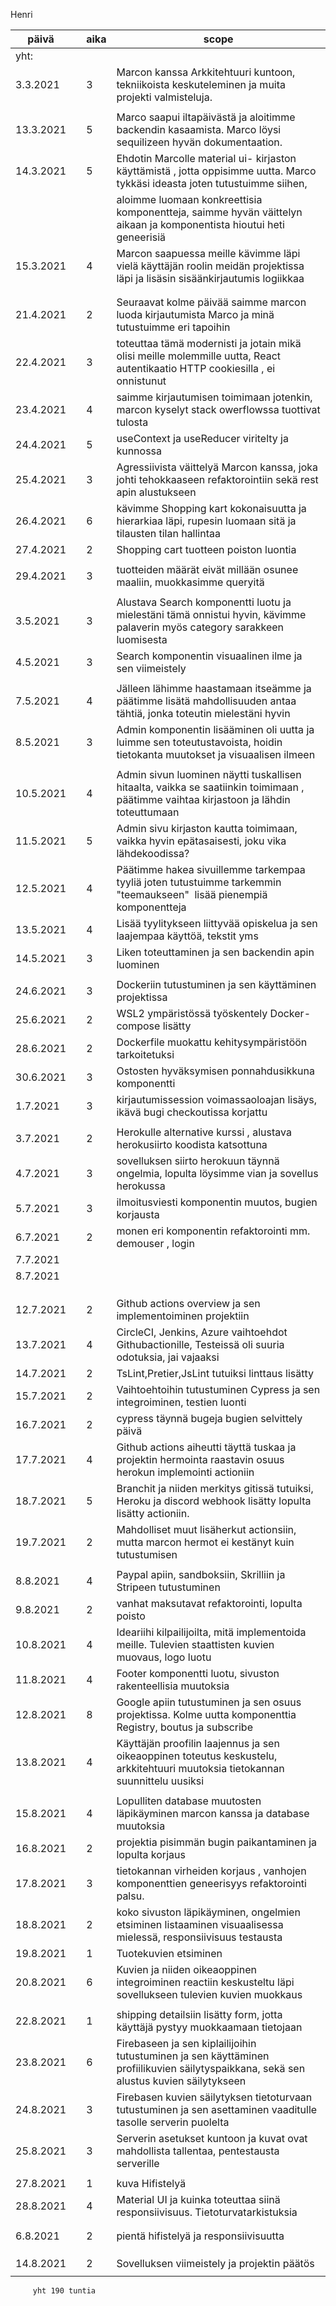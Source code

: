 Henri

päivä    |   |aika|scope                                                                                                                                 
---------|---|----|--------------------------------------------------------------------------------------------------------------------------------------
yht:     |   |    |                                                                                                                                      
3.3.2021 |   |3   |Marcon kanssa Arkkitehtuuri kuntoon, tekniikoista keskuteleminen ja muita projekti valmisteluja.                                      
         |   |    |                                                                                                                                      
13.3.2021|   |5   |Marco saapui iltapäivästä ja aloitimme backendin kasaamista. Marco löysi sequilizeen hyvän dokumentaation.                            
14.3.2021|   |5   |Ehdotin Marcolle material ui- kirjaston käyttämistä , jotta oppisimme uutta. Marco tykkäsi ideasta joten tutustuimme siihen,          
         |   |    |aloimme luomaan konkreettisia komponentteja, saimme hyvän väittelyn aikaan ja komponentista hioutui heti geneerisiä                   
15.3.2021|   |4   |Marcon saapuessa meille kävimme läpi vielä käyttäjän roolin meidän projektissa läpi ja lisäsin sisäänkirjautumis logiikkaa            
         |   |    |                                                                                                                                      
         |   |    |                                                                                                                                      
21.4.2021|   |2   |Seuraavat kolme päivää saimme marcon luoda kirjautumista Marco ja minä tutustuimme eri tapoihin                                       
22.4.2021|   |3   |toteuttaa tämä modernisti ja jotain mikä olisi meille molemmille uutta, React autentikaatio HTTP cookiesilla , ei onnistunut          
23.4.2021|   |4   |saimme kirjautumisen toimimaan jotenkin, marcon kyselyt stack owerflowssa tuottivat tulosta                                           
24.4.2021|   |5   |useContext ja useReducer viritelty ja kunnossa                                                                                        
25.4.2021|   |3   |Agressiivista väittelyä Marcon kanssa, joka johti tehokkaaseen refaktorointiin sekä rest apin alustukseen                             
26.4.2021|   |6   |kävimme Shopping kart kokonaisuutta ja hierarkiaa läpi, rupesin luomaan sitä ja tilausten tilan hallintaa                             
27.4.2021|   |2   |Shopping cart tuotteen poiston luontia                                                                                                
         |   |    |                                                                                                                                      
29.4.2021|   |3   |tuotteiden määrät eivät millään osunee maaliin, muokkasimme queryitä                                                                  
         |   |    |                                                                                                                                      
3.5.2021 |   |3   |Alustava Search komponentti luotu ja mielestäni tämä onnistui hyvin, kävimme palaverin myös category sarakkeen luomisesta             
4.5.2021 |   |3   |Search komponentin visuaalinen ilme ja sen viimeistely                                                                                
         |   |    |                                                                                                                                      
7.5.2021 |   |4   |Jälleen lähimme haastamaan itseämme ja päätimme lisätä mahdollisuuden antaa tähtiä, jonka toteutin mielestäni hyvin                   
8.5.2021 |   |3   |Admin komponentin lisääminen oli uutta ja luimme sen toteutustavoista, hoidin tietokanta muutokset ja visuaalisen ilmeen              
         |   |    |                                                                                                                                      
10.5.2021|   |4   |Admin sivun luominen näytti tuskallisen hitaalta, vaikka se saatiinkin toimimaan , päätimme vaihtaa kirjastoon ja lähdin toteuttumaan 
11.5.2021|   |5   |Admin sivu kirjaston kautta toimimaan, vaikka hyvin epätasaisesti, joku vika lähdekoodissa?                                           
12.5.2021|   |4   |Päätimme hakea sivuillemme tarkempaa tyyliä joten tutustuimme tarkemmin "teemaukseen"  lisää pienempiä komponentteja                  
13.5.2021|   |4   |Lisää tyylitykseen liittyvää opiskelua ja sen laajempaa käyttöä, tekstit yms                                                          
14.5.2021|   |3   |Liken toteuttaminen ja sen backendin apin luominen                                                                                    
         |   |    |                                                                                                                                      
24.6.2021|   |3   |Dockeriin tutustuminen ja sen käyttäminen projektissa                                                                                 
25.6.2021|   |2   |WSL2 ympäristössä työskentely Docker-compose lisätty                                                                                  
28.6.2021|   |2   |Dockerfile muokattu kehitysympäristöön tarkoitetuksi                                                                                  
30.6.2021|   |3   |Ostosten hyväksymisen ponnahdusikkuna komponentti                                                                                     
1.7.2021 |   |3   |kirjautumissession voimassaoloajan lisäys, ikävä bugi checkoutissa korjattu                                                           
         |   |    |                                                                                                                                      
3.7.2021 |   |2   |Herokulle alternative kurssi , alustava herokusiirto koodista katsottuna                                                              
4.7.2021 |   |3   |sovelluksen siirto herokuun täynnä ongelmia, lopulta löysimme vian ja sovellus herokussa                                              
5.7.2021 |   |3   |ilmoitusviesti komponentin muutos, bugien korjausta                                                                                   
6.7.2021 |   |2   |monen eri komponentin refaktorointi mm. demouser , login                                                                              
7.7.2021 |   |    |                                                                                                                                      
8.7.2021 |   |    |                                                                                                                                      
         |   |    |                                                                                                                                      
         |   |    |                                                                                                                                      
         |   |    |                                                                                                                                      
12.7.2021|   |2   |Github actions overview ja sen implementoiminen projektiin                                                                            
13.7.2021|   |4   |CircleCI, Jenkins, Azure vaihtoehdot Githubactionille, Testeissä oli suuria odotuksia, jai vajaaksi                                   
14.7.2021|   |2   |TsLint,Pretier,JsLint tutuiksi linttaus lisätty                                                                                       
15.7.2021|   |2   |Vaihtoehtoihin tutustuminen Cypress ja sen integroiminen, testien luonti                                                              
16.7.2021|   |2   |cypress täynnä bugeja bugien selvittely päivä                                                                                         
17.7.2021|   |4   |Github actions aiheutti täyttä tuskaa ja projektin hermointa raastavin osuus herokun implemointi actioniin                            
18.7.2021|   |5   |Branchit ja niiden merkitys gitissä tutuiksi, Heroku ja discord webhook lisätty lopulta lisätty actioniin.                            
19.7.2021|   |2   |Mahdolliset muut lisäherkut actionsiin, mutta marcon hermot ei kestänyt kuin tutustumisen                                             
         |   |    |                                                                                                                                      
8.8.2021 |   |4   |Paypal apiin, sandboksiin, Skrilliin ja Stripeen tutustuminen                                                                         
9.8.2021 |   |2   |vanhat maksutavat refaktorointi, lopulta poisto                                                                                       
10.8.2021|   |4   |Ideariihi kilpailijoilta, mitä implementoida meille. Tulevien staattisten kuvien muovaus, logo luotu                                  
11.8.2021|   |4   |Footer komponentti luotu, sivuston rakenteellisia muutoksia                                                                           
12.8.2021|   |8   |Google apiin tutustuminen ja sen osuus projektissa. Kolme uutta komponenttia Registry, boutus ja subscribe                           
13.8.2021|   |4   |Käyttäjän proofilin laajennus ja sen oikeaoppinen toteutus keskustelu, arkkitehtuuri muutoksia tietokannan suunnittelu uusiksi        
         |   |    |                                                                                                                                      
15.8.2021|   |4   |Lopulliten database muutosten läpikäyminen marcon kanssa ja database muutoksia                                                        
16.8.2021|   |2   |projektia pisimmän bugin paikantaminen ja lopulta korjaus                                                                             
17.8.2021|   |3   |tietokannan virheiden korjaus , vanhojen komponenttien geneerisyys refaktorointi palsu.                                               
18.8.2021|   |2   |koko sivuston läpikäyminen, ongelmien etsiminen listaaminen visuaalisessa mielessä, responsiivisuus testausta                         
19.8.2021|   |1   |Tuotekuvien etsiminen                                                                                                                 
20.8.2021|   |6   |Kuvien ja niiden oikeaoppinen integroiminen reactiin keskusteltu läpi sovellukseen tulevien kuvien muokkaus                           
         |   |    |                                                                                                                                      
22.8.2021|   |1   |shipping detailsiin lisätty form, jotta käyttäjä pystyy muokkaamaan tietojaan                                                         
23.8.2021|   |6   |Firebaseen ja sen kiplailijoihin tutustuminen ja sen käyttäminen profiilikuvien säilytyspaikkana, sekä sen alustus kuvien säilytykseen
24.8.2021|   |3   |Firebasen kuvien säilytyksen tietoturvaan tutustuminen ja sen asettaminen vaaditulle tasolle serverin puolelta                        
25.8.2021|   |3   |Serverin asetukset kuntoon ja kuvat ovat mahdollista tallentaa, pentestausta serverille                                               
         |   |    |                                                                                                                                      
27.8.2021|   |1   |kuva Hifistelyä                                                                                                                       
28.8.2021|   |4   |Material UI ja kuinka toteuttaa siinä responsiivisuus. Tietoturvatarkistuksia                                                         
         |   |    |                                                                                                                                      
         |   |    |                                                                                                                                      
6.8.2021 |   |2   |pientä hifistelyä ja responsiivisuutta                                                                                                
         |   |    |                                                                                                                                      
         |   |    |                                                                                                                                      
         |   |    |                                                                                                                                      
14.8.2021|   |2   |Sovelluksen viimeistely ja projektin päätös                                                                                           
         |   |    |                                                                                                                                      

         yht 190 tuntia                                                                                                                                     